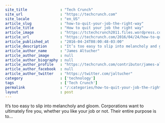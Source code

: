 ```yaml
---
site_title               : "Tech Crunch"
site_url                 : "https://techcrunch.com"
site_locale              : "en_US"
article_slug             : "how-to-quit-your-job-the-right-way"
article_title            : "How to quit your job the right way"
article_image            : "https://tctechcrunch2011.files.wordpress.com/2016/04/iquit.jpg?w=764&h=400&crop=1"
article_url              : "https://techcrunch.com/2016/04/24/how-to-quit-your-job-the-right-way/"
article_published_at     : "2016-04-24T08:00:48-03:00"
article_description      : "It’s too easy to slip into melancholy and gloom. Corporations want to ultimately fire you, whether you like your job or not. Their entire purpose is to..."
article_author_name      : "James Altucher"
article_author_image     : null
article_author_biography : null
article_author_profile   : "https://techcrunch.com/contributor/james-altucher/"
article_author_facebook  : null
article_author_twitter   : "https://twitter.com/jaltucher"
category                 : ['technology']
tags                     : ['Tech Crunch']
permalink                : "/:categories/how-to-quit-your-job-the-right-way/"
layout                   : post
---
```


It’s too easy to slip into melancholy and gloom. Corporations want to ultimately fire you, whether you like your job or not. Their entire purpose is to...
